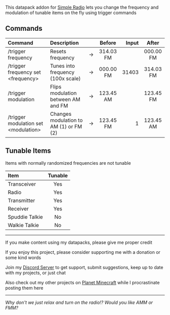 This datapack addon for [Simple Radio](https://modrinth.com/mod/simple-radio/) lets you change the frequency and modulation of tunable items on the fly using trigger commands

## Commands

| Command                                | Description                            |     | Before    | Input | After     |
| :-                                     | :-                                     | :-: | :-:       | -:    | :-:       |
| /trigger frequency                     | Resets frequency                       |  →  | 314.03 FM |       | 000.00 FM |
| /trigger frequency set \<frequency\>   | Tunes into frequency (100x scale)      |  →  | 000.00 FM | 31403 | 314.03 FM |
| /trigger modulation                    | Flips modulation between AM and FM     |  →  | 123.45 AM |       | 123.45 FM |
| /trigger modulation set \<modulation\> | Changes modulation to AM (1) or FM (2) |  →  | 123.45 FM | 1     | 123.45 AM |

## Tunable Items

Items with normally randomized frequencies are not tunable

| Item           | Tunable |
| :-             | :-:     |
| Transceiver    | Yes     |
| Radio          | Yes     |
| Transmitter    | Yes     |
| Receiver       | Yes     |
| Spuddie Talkie | No      |
| Walkie Talkie  | No      |

***

If you make content using my datapacks, please give me proper credit

If you enjoy this project, please consider supporting me with a donation or some kind words

Join my [Discord Server](https://discord.com/invite/JsrG8EDdnZ) to get support, submit suggestions, keep up to date with my projects, or just chat

Also check out my other projects on [Planet Minecraft](https://www.planetminecraft.com/member/b1bu) while I procrastinate posting them here

***

*Why don't we just relax and turn on the radio!? Would you like AMM or FMM?*